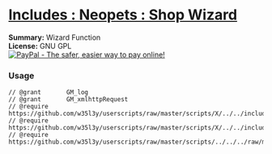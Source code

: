 
# [Includes : Neopets : Shop Wizard](.)

**Summary:** Wizard Function<br />
**License:** GNU GPL<br />
[![PayPal - The safer, easier way to pay online!](https://www.paypalobjects.com/en_US/i/btn/btn_donate_SM.gif "PayPal - The safer, easier way to pay online!")](http://goo.gl/Fv19S)
### Usage
```
// @grant		GM_log
// @grant		GM_xmlhttpRequest
// @require		https://github.com/w35l3y/userscripts/raw/master/scripts/X/../../includes/Includes__XPath/63808.user.js
// @require		https://github.com/w35l3y/userscripts/raw/master/scripts/X/../../includes/Includes__HttpRequest/56489.user.js
// @require	https://github.com/w35l3y/userscripts/raw/master/scripts/../../../raw/master/includes/Includes__Neopets__Shop_Wizard/56503.user.js
```


